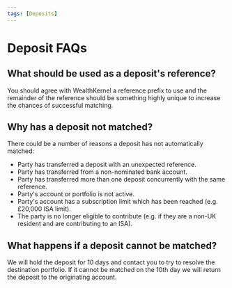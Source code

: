 ```yaml
---
tags: [Deposits]
---
```


# Deposit FAQs

## What should be used as a deposit's reference?

You should agree with WealthKernel a reference prefix to use and the remainder of the reference should be something highly unique to increase the chances of successful matching.

## Why has a deposit not matched?

There could be a number of reasons a deposit has not automatically matched:

- Party has transferred a deposit with an unexpected reference.
- Party has transferred from a non-nominated bank account.
- Party has transferred more than one deposit concurrently with the same reference.
- Party's account or portfolio is not active.
- Party's account has a subscription limit which has been reached (e.g. £20,000 ISA limit).
- The party is no longer eligible to contribute (e.g. if they are a non-UK resident and are contributing to an ISA).

## What happens if a deposit cannot be matched?

We will hold the deposit for 10 days and contact you to try to resolve the destination portfolio. If it cannot be matched on the 10th day we will return the deposit to the originating account.
